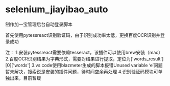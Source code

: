 # selenium_jiayibao_auto

制作加一宝管理后台自动登录脚本

首先使用pytessreact识别验证码，由于识别成功率太低，更换百度OCR识别并登录成功

注：	1.安装pytessreact需要依赖tesseract，该插件可以使用brew安装（mac）
	2.百度OCR识别结果为字典形式，需要对结果进行提取，定位为['words_result'][0]['words']
	3.vs code使用blazmeter生成的脚本报错Unused variable ‘e’问题暂未解决，搜索说是安装的插件问题，待时间空余再处理
	4.识别验证码模块可单独出来，目前暂缓